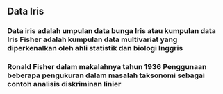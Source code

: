 ## Data Iris 

### Data iris adalah umpulan data bunga Iris atau kumpulan data Iris Fisher adalah kumpulan data multivariat yang diperkenalkan oleh ahli statistik dan biologi Inggris 
### Ronald Fisher dalam makalahnya tahun 1936 Penggunaan beberapa pengukuran dalam masalah taksonomi sebagai contoh analisis diskriminan linier
